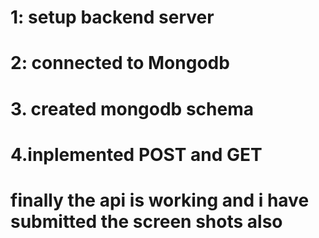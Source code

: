 # 1: setup backend server

# 2: connected to Mongodb

# 3. created mongodb schema

# 4.inplemented POST and GET

# finally the api is working and i have submitted the screen shots also
